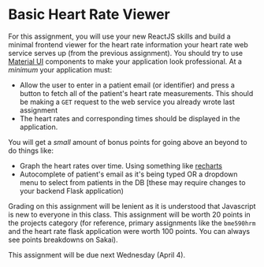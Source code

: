 # Basic Heart Rate Viewer

For this assignment, you will use your new ReactJS skills and build a minimal frontend viewer for the heart rate information your heart rate web service serves up (from the previous assignment). You should try to use [Material UI](https://material-ui-next.com/) components to make your application look professional. At a _minimum_ your application must:

* Allow the user to enter in a patient email (or identifier) and press a button to fetch all of the patient's heart rate measurements. This should be making a `GET` request to the web service you already wrote last assignment
* The heart rates and corresponding times should be displayed in the application.

You will get a _small_ amount of bonus points for going above an beyond to do things like:
* Graph the heart rates over time. Using something like [recharts](https://github.com/recharts/recharts)
* Autocomplete of patient's email as it's being typed OR a dropdown menu to select from patients in the DB [these may require changes to your backend Flask application)


Grading on this assignment will be lenient as it is understood that Javascript is new to everyone in this class. This assignment will be worth 20 points in the projects category (for reference, primary assignments like the `bme590hrm` and the heart rate flask application were worth 100 points. You can always see points breakdowns on Sakai). 

This assignment will be due next Wednesday (April 4). 

